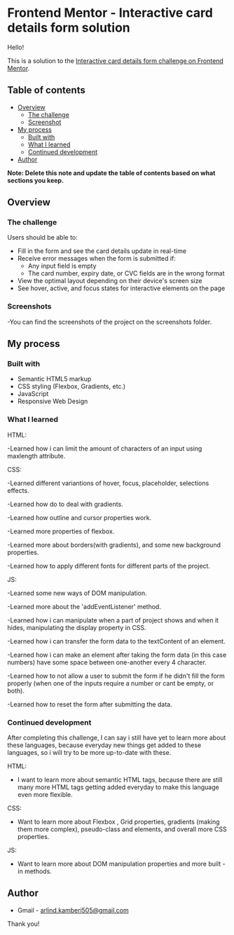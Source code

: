 # Frontend Mentor - Interactive card details form solution

Hello!

This is a solution to the [Interactive card details form challenge on Frontend Mentor](https://www.frontendmentor.io/challenges/interactive-card-details-form-XpS8cKZDWw).

## Table of contents

- [Overview](#overview)
  - [The challenge](#the-challenge)
  - [Screenshot](#screenshot)
- [My process](#my-process)
  - [Built with](#built-with)
  - [What I learned](#what-i-learned)
  - [Continued development](#continued-development)
- [Author](#author)

**Note: Delete this note and update the table of contents based on what sections you keep.**

## Overview

### The challenge

Users should be able to:

- Fill in the form and see the card details update in real-time
- Receive error messages when the form is submitted if:
  - Any input field is empty
  - The card number, expiry date, or CVC fields are in the wrong format
- View the optimal layout depending on their device's screen size
- See hover, active, and focus states for interactive elements on the page

### Screenshots

-You can find the screenshots of the project on the screenshots folder.

## My process

### Built with

- Semantic HTML5 markup
- CSS styling (Flexbox, Gradients, etc.)
- JavaScript
- Responsive Web Design

### What I learned

 HTML:

-Learned how i can limit the amount of characters of an input using maxlength attribute.

 CSS:

-Learned different variantions of hover, focus, placeholder, selections effects.

-Learned how do to deal with gradients.

-Learned how outline and cursor properties work.

-Learned more properties of flexbox.

-Learned more about borders(with gradients), and some new background properties.

-Learned how to apply different fonts for different parts of the project.


 JS:

-Learned some new ways of DOM manipulation.

-Learned more about the 'addEventListener' method.

-Learned how i can manipulate when a part of project shows and when it hides, manipulating the display property in CSS.

-Learned how i can transfer the form data to the textContent of an element.

-Learned how i can make an element after taking the form data (in this case numbers) have some space between one-another every 4 character.

-Learned how to not allow a user to submit the form if he didn't fill the form properly (when one of the inputs require a number or cant be empty, or both).

-Learned how to reset the form after submitting the data.


### Continued development

After completing this challenge, I can say i still have yet to learn more about these languages, because everyday new things get added to these languages, so i will try to be more up-to-date with these.

HTML:

- I want to learn more about semantic HTML tags, because there are still many more HTML tags getting added everyday to make this language even more flexible.

CSS:

- Want to learn more about Flexbox , Grid properties, gradients (making them more complex), pseudo-class and elements, and overall more CSS properties.

JS:

- Want to learn more about DOM manipulation properties and more built -in methods.

## Author

- Gmail - [arlind.kamberi505@gmail.com](https://www.twitter.com/yourusername)



Thank you!
